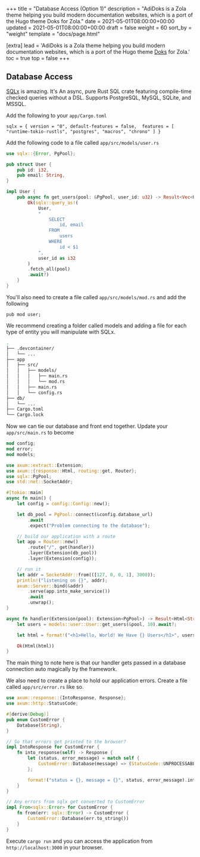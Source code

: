 +++
title = "Database Access (Option 1)"
description = "AdiDoks is a Zola theme helping you build modern documentation websites, which is a port of the Hugo theme Doks for Zola."
date = 2021-05-01T08:00:00+00:00
updated = 2021-05-01T08:00:00+00:00
draft = false
weight = 60
sort_by = "weight"
template = "docs/page.html"

[extra]
lead = 'AdiDoks is a Zola theme helping you build modern documentation websites, which is a port of the Hugo theme <a href="https://github.com/h-enk/doks">Doks</a> for Zola.'
toc = true
top = false
+++

## Database Access

[SQLx](https://github.com/launchbadge/sqlx) is amazing. It's An async, pure Rust SQL crate featuring compile-time checked queries without a DSL. Supports PostgreSQL, MySQL, SQLite, and MSSQL.

Add the following to your `app/Cargo.toml`

```
sqlx = { version = "0", default-features = false,  features = [ "runtime-tokio-rustls", "postgres", "macros", "chrono" ] }
```

Add the following code to a file called `app/src/models/user.rs`

```rust
use sqlx::{Error, PgPool};

pub struct User {
    pub id: i32,
    pub email: String,
}

impl User {
    pub async fn get_users(pool: &PgPool, user_id: u32) -> Result<Vec<User>, Error> {
        Ok(sqlx::query_as!(
            User,
            "
                SELECT 
                    id, email
                FROM 
                    users
                WHERE
                    id < $1
            ",
            user_id as i32
        )
        .fetch_all(pool)
        .await?)
    }
}
```

You'll also need to create a file called `app/src/models/mod.rs` and add the following

```
pub mod user;
```

We recommend creating a folder called models and adding a file for each type of entity you will manipulate with SQLx.

```sh
.
├── .devcontainer/
│   └── ...
├── app
│   ├── src/
│   │   ├── models/
│   │   │   ├── main.rs
│   │   │   └── mod.rs
│   │   ├── main.rs
│   │   └── config.rs
├── db/
│   └── ...
├── Cargo.toml
└── Cargo.lock
```

Now we can tie our database and front end together. Update your `app/src/main.rs` to become

```rust
mod config;
mod error;
mod models;

use axum::extract::Extension;
use axum::{response::Html, routing::get, Router};
use sqlx::PgPool;
use std::net::SocketAddr;

#[tokio::main]
async fn main() {
    let config = config::Config::new();

    let db_pool = PgPool::connect(&config.database_url)
        .await
        .expect("Problem connecting to the database");

    // build our application with a route
    let app = Router::new()
        .route("/", get(handler))
        .layer(Extension(db_pool))
        .layer(Extension(config));

    // run it
    let addr = SocketAddr::from(([127, 0, 0, 1], 3000));
    println!("listening on {}", addr);
    axum::Server::bind(&addr)
        .serve(app.into_make_service())
        .await
        .unwrap();
}

async fn handler(Extension(pool): Extension<PgPool>) -> Result<Html<String>, error::CustomError> {
    let users = models::user::User::get_users(&pool, 10).await?;

    let html = format!("<h1>Hello, World! We Have {} Users</h1>", users.len());

    Ok(Html(html))
}
```

The main thing to note here is that our handler gets passed in a database connection auto magically by the framework.

We also need to create a place to hold our application errors. Create a file called `app/src/error.rs` like so.

```rust
use axum::response::{IntoResponse, Response};
use axum::http::StatusCode;

#[derive(Debug)]
pub enum CustomError {
    Database(String),
}

// So that errors get printed to the browser?
impl IntoResponse for CustomError {
    fn into_response(self) -> Response {
        let (status, error_message) = match self {
            CustomError::Database(message) => (StatusCode::UNPROCESSABLE_ENTITY, message),
        };

        format!("status = {}, message = {}", status, error_message).into_response()
    }
}

// Any errors from sqlx get converted to CustomError
impl From<sqlx::Error> for CustomError {
    fn from(err: sqlx::Error) -> CustomError {
        CustomError::Database(err.to_string())
    }
}
```

Execute `cargo run` and you can access the application from `http://localhost:3000` in your browser.
